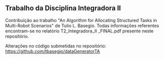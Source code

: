 ## Trabalho da Disciplina Integradora II

Contribuição ao trabalho "An Algorithm for Allocating Structured Tasks in Multi-Robot Scenarios" de Tulio L. Basegio.
Todas informações referentes encontram-se no relatório T2_Integradora_II _FINAL.pdf presente neste repositório.

Alterações no código submetidas no repositório: https://github.com/tbasegio/dataGeneratorTA
